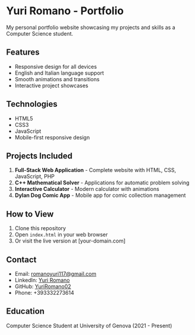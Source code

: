 # Yuri Romano - Portfolio

My personal portfolio website showcasing my projects and skills as a Computer Science student.

## Features

- Responsive design for all devices
- English and Italian language support
- Smooth animations and transitions
- Interactive project showcases

## Technologies

- HTML5
- CSS3
- JavaScript
- Mobile-first responsive design

## Projects Included

1. **Full-Stack Web Application** - Complete website with HTML, CSS, JavaScript, PHP
2. **C++ Mathematical Solver** - Applications for automatic problem solving
3. **Interactive Calculator** - Modern calculator with animations
4. **Dylan Dog Comic App** - Mobile app for comic collection management

## How to View

1. Clone this repository
2. Open `index.html` in your web browser
3. Or visit the live version at [your-domain.com]

## Contact

- Email: romanoyuri117@gmail.com
- LinkedIn: [Yuri Romano](https://www.linkedin.com/in/yuri-romano-a2587a28b/)
- GitHub: [YuriRomano02](https://github.com/YuriRomano02)
- Phone: +393332273614

## Education

Computer Science Student at University of Genova (2021 - Present)
